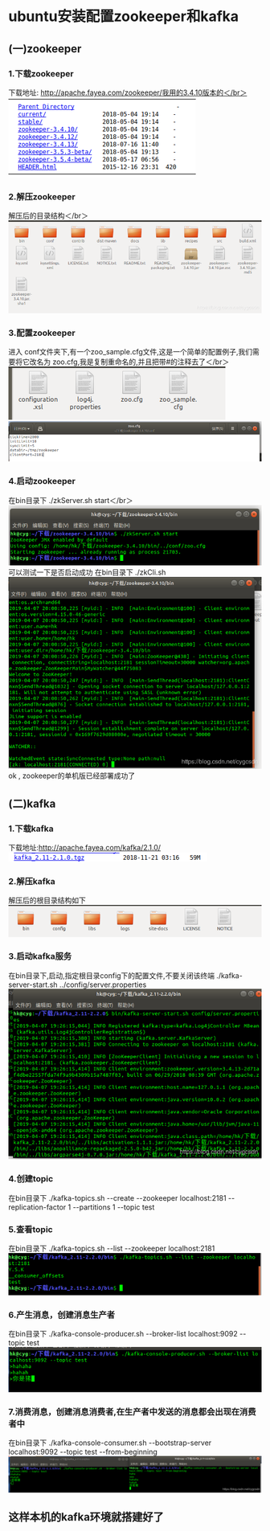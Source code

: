 # ubuntu安装配置zookeeper和kafka

## (一)zookeeper

### 1.下载zookeeper
下载地址: http://apache.fayea.com/zookeeper/我用的3.4.10版本的＜/br＞    
![1](src/main/resources/static/1.png)

### 2.解压zookeeper
解压后的目录结构＜/br＞   
![2](src/main/resources/static/2.png)

### 3.配置zookeeper
进入 conf文件夹下,有一个zoo_sample.cfg文件,这是一个简单的配置例子,我们需要将它改名为 zoo.cfg,我是复制重命名的,并且把带#的注释去了＜/br＞ 
![3](src/main/resources/static/3.png)
![4](src/main/resources/static/4.png)

### 4.启动zookeeper
在bin目录下
./zkServer.sh start＜/br＞
![5](src/main/resources/static/5.png)
可以测试一下是否启动成功
在bin目录下
./zkCli.sh
![6](src/main/resources/static/6.png)
ok , zookeeper的单机版已经部署成功了

## (二)kafka

### 1.下载kafka
下载地址:http://apache.fayea.com/kafka/2.1.0/</br>
![7](src/main/resources/static/7.png)

### 2.解压kafka

解压后的根目录结构如下
![8](src/main/resources/static/8.png)

### 3.启动kafka服务

在bin目录下,启动,指定根目录config下的配置文件,不要关闭该终端
./kafka-server-start.sh ../config/server.properties
![9](src/main/resources/static/9.png)

### 4.创建topic

在bin目录下
./kafka-topics.sh --create --zookeeper localhost:2181 --replication-factor 1 --partitions 1 --topic test
### 5.查看topic

在bin目录下
./kafka-topics.sh --list --zookeeper localhost:2181
![10](src/main/resources/static/10.png)

### 6.产生消息，创建消息生产者

在bin目录下
./kafka-console-producer.sh --broker-list localhost:9092 --topic test
![11](src/main/resources/static/11.png)

### 7.消费消息，创建消息消费者,在生产者中发送的消息都会出现在消费者中
在bin目录下
./kafka-console-consumer.sh --bootstrap-server localhost:9092 --topic test --from-beginning
![12](src/main/resources/static/12.png)

这样本机的kafka环境就搭建好了
---------------------------------------------------------------------
